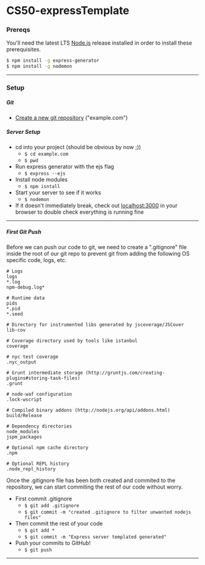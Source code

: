 # CS50-expressTemplate
### Prereqs
You'll need the latest LTS [Node.js](https://nodejs.org/en/) release installed in order to install these prerequisites.
```sh
$ npm install -g express-generator
$ npm install -g nodemon
```
---
### Setup
##### Git
- [Create a new git repository](https://github.com/new) ("example.com")

##### Server Setup
- cd into your project (should be obvious by now ;))
    - ```$ cd example.com ```
    - ```$ pwd ```
- Run express generator with the ejs flag
    -  ```$ express --ejs ```
- Install node modules
    - ```$ npm isntall ```
- Start your server to see if it works
    - ```$ nodemon  ```
- If it doesn't immediately break, check out [localhost:3000](localhost:3000) in your browser to double check everything is running fine
---
##### First Git Push
Before we can push our code to git, we need to create a ".gitignore" file inside the root of our git repo to prevent git from adding the following OS specific code, logs, etc.

```
# Logs
logs
*.log
npm-debug.log*

# Runtime data
pids
*.pid
*.seed

# Directory for instrumented libs generated by jscoverage/JSCover
lib-cov

# Coverage directory used by tools like istanbul
coverage

# nyc test coverage
.nyc_output

# Grunt intermediate storage (http://gruntjs.com/creating-plugins#storing-task-files)
.grunt

# node-waf configuration
.lock-wscript

# Compiled binary addons (http://nodejs.org/api/addons.html)
build/Release

# Dependency directories
node_modules
jspm_packages

# Optional npm cache directory
.npm

# Optional REPL history
.node_repl_history
```

Once the .gitignore file has been both created and commited to the repository, we can start commiting the rest of our code without worry.
- First commit .gitignore
  - ```$ git add .gitignore```
  - ```$ git commit -m "created .gitignore to filter unwanted nodejs files"```
- Then commit the rest of your code
  - ```$ git add *```
  - ```$ git commit -m "Express server templated generated"```
- Push your commits to GitHub!
  - ```$ git push```
----
